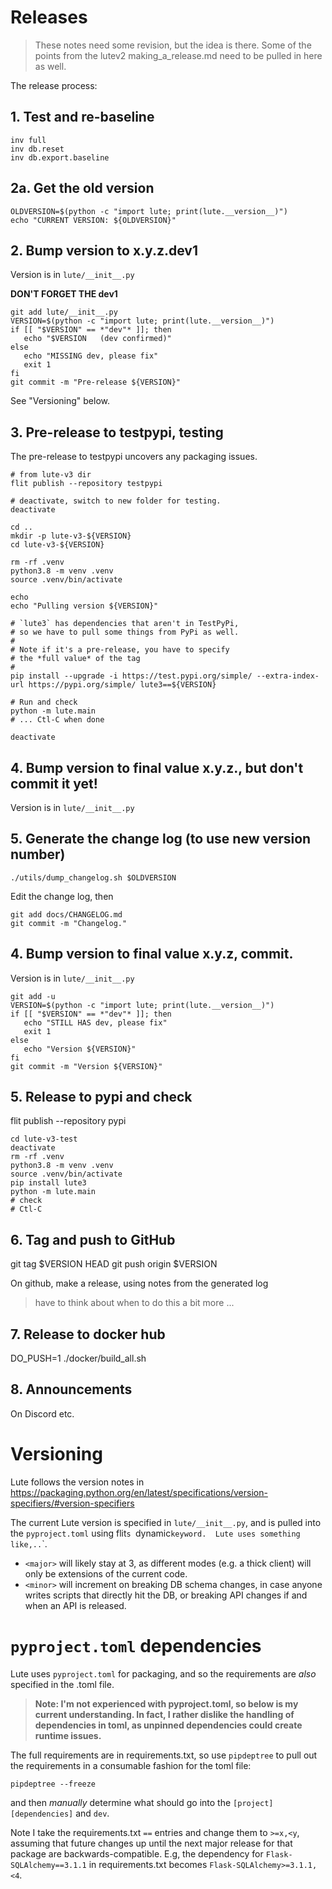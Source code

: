 # Releases

> These notes need some revision, but the idea is there.
> Some of the points from the lutev2 making_a_release.md need to be pulled in here as well.

The release process:

## 1. Test and re-baseline

```
inv full
inv db.reset
inv db.export.baseline
```

## 2a.  Get the old version

```
OLDVERSION=$(python -c "import lute; print(lute.__version__)")
echo "CURRENT VERSION: ${OLDVERSION}"
```

## 2. Bump version to x.y.z.dev1

Version is in `lute/__init__.py`

**DON'T FORGET THE dev1**

```
git add lute/__init__.py
VERSION=$(python -c "import lute; print(lute.__version__)")
if [[ "$VERSION" == *"dev"* ]]; then
   echo "$VERSION   (dev confirmed)"
else
   echo "MISSING dev, please fix"
   exit 1
fi
git commit -m "Pre-release ${VERSION}"
```

See "Versioning" below.

## 3. Pre-release to testpypi, testing

The pre-release to testpypi uncovers any packaging issues.

```
# from lute-v3 dir
flit publish --repository testpypi

# deactivate, switch to new folder for testing.
deactivate

cd ..
mkdir -p lute-v3-${VERSION}
cd lute-v3-${VERSION}

rm -rf .venv
python3.8 -m venv .venv
source .venv/bin/activate

echo
echo "Pulling version ${VERSION}"

# `lute3` has dependencies that aren't in TestPyPi,
# so we have to pull some things from PyPi as well.
#
# Note if it's a pre-release, you have to specify
# the *full value* of the tag
#
pip install --upgrade -i https://test.pypi.org/simple/ --extra-index-url https://pypi.org/simple/ lute3==${VERSION}

# Run and check
python -m lute.main
# ... Ctl-C when done

deactivate
```

## 4. Bump version to final value x.y.z., but don't commit it yet!

Version is in `lute/__init__.py`

## 5. Generate the change log (to use new version number)

```
./utils/dump_changelog.sh $OLDVERSION
```

Edit the change log, then

```
git add docs/CHANGELOG.md
git commit -m "Changelog."
```

## 4. Bump version to final value x.y.z, commit.

Version is in `lute/__init__.py`

```
git add -u
VERSION=$(python -c "import lute; print(lute.__version__)")
if [[ "$VERSION" == *"dev"* ]]; then
   echo "STILL HAS dev, please fix"
   exit 1
else
   echo "Version ${VERSION}"
fi
git commit -m "Version ${VERSION}"
```

## 5. Release to pypi and check

flit publish --repository pypi

```
cd lute-v3-test
deactivate
rm -rf .venv
python3.8 -m venv .venv
source .venv/bin/activate
pip install lute3
python -m lute.main
# check
# Ctl-C
```

## 6. Tag and push to GitHub

git tag $VERSION HEAD
git push origin $VERSION

On github, make a release, using notes from the generated log

> have to think about when to do this a bit more ...

## 7. Release to docker hub

DO_PUSH=1 ./docker/build_all.sh

## 8. Announcements

On Discord etc.


# Versioning

Lute follows the version notes in https://packaging.python.org/en/latest/specifications/version-specifiers/#version-specifiers

The current Lute version is specified in `lute/__init__.py`, and is pulled into the `pyproject.toml` using flit`s `dynamic` keyword.  Lute uses something like, `<major>`.`<minor>`.`<patch>`.

* `<major>` will likely stay at 3, as different modes (e.g. a thick client) will only be extensions of the current code.
* `<minor>` will increment on breaking DB schema changes, in case anyone writes scripts that directly hit the DB, or breaking API changes if and when an API is released.

# `pyproject.toml` dependencies

Lute uses `pyproject.toml` for packaging, and so the requirements are _also_ specified in the .toml file.

> **Note: I'm not experienced with pyproject.toml, so below is my current understanding.  In fact, I rather dislike the handling of dependencies in toml, as unpinned dependencies could create runtime issues.**

The full requirements are in requirements.txt, so use `pipdeptree` to pull out the requirements in a consumable fashion for the toml file:

```
pipdeptree --freeze
```

and then *manually* determine what should go into the `[project][dependencies]` and `dev`.

Note I take the requirements.txt `==` entries and change them to `>=x,<y`, assuming that future changes up until the next major release for that package are backwards-compatible.  E.g, the dependency for `Flask-SQLAlchemy==3.1.1` in requirements.txt becomes `Flask-SQLAlchemy>=3.1.1,<4`.

